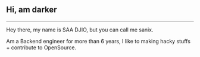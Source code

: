 ## Hi, am darker
----------------
Hey there, my name is SAA DJIO, but you can call me sanix.

Am a Backend engineer for more than 6 years,
I like to making hacky stuffs + contribute to OpenSource.
